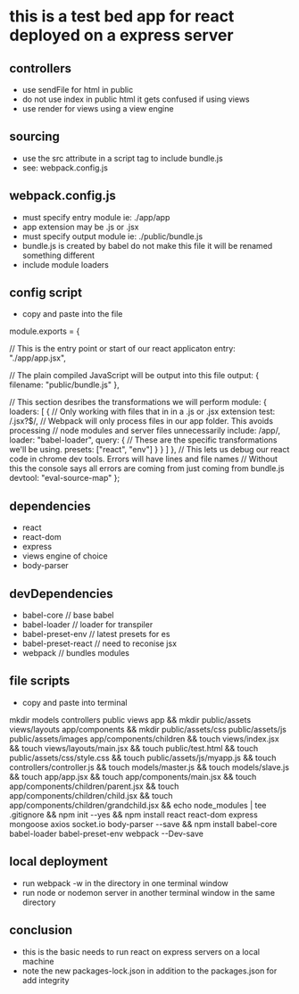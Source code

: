 # this is a test bed app for react deployed on a express server

## controllers
- use sendFile for html in public
- do not use index in public html it gets confused if using views
- use render for views using a view engine

## sourcing
- use the src attribute in a script tag to include bundle.js
- see: webpack.config.js

## webpack.config.js
- must specify entry module ie: ./app/app
- app extension may be .js or .jsx
- must specify output module ie: ./public/bundle.js
- bundle.js is created by babel do not make this file it will be renamed something different
- include module loaders
## config script
- copy and paste into the file

module.exports = {

  // This is the entry point or start of our react applicaton
  entry: "./app/app.jsx",

  // The plain compiled JavaScript will be output into this file
  output: {
    filename: "public/bundle.js"
  },

  // This section desribes the transformations we will perform
  module: {
    loaders: [
      {
        // Only working with files that in in a .js or .jsx extension
        test: /\.jsx?$/,
        // Webpack will only process files in our app folder. This avoids processing
        // node modules and server files unnecessarily
        include: /app/,
        loader: "babel-loader",
        query: {
          // These are the specific transformations we'll be using.
          presets: ["react", "env"]
        }
      }
    ]
  },
  // This lets us debug our react code in chrome dev tools. Errors will have lines and file names
  // Without this the console says all errors are coming from just coming from bundle.js
  devtool: "eval-source-map"
};


## dependencies
- react
- react-dom
- express
- views engine of choice
- body-parser

## devDependencies
- babel-core // base babel
- babel-loader // loader for transpiler
- babel-preset-env // latest presets for es
- babel-preset-react // need to reconise jsx
- webpack // bundles modules


## file scripts
- copy and paste into terminal

mkdir models controllers public views app &&
mkdir public/assets views/layouts app/components &&
mkdir public/assets/css public/assets/js public/assets/images app/components/children &&
touch views/index.jsx &&
touch views/layouts/main.jsx &&
touch public/test.html &&
touch public/assets/css/style.css &&
touch public/assets/js/myapp.js &&
touch controllers/controller.js &&
touch models/master.js &&
touch models/slave.js &&
touch app/app.jsx &&
touch app/components/main.jsx &&
touch app/components/children/parent.jsx &&
touch app/components/children/child.jsx &&
touch app/components/children/grandchild.jsx &&
echo node_modules | tee .gitignore &&
npm init --yes && npm install react react-dom express mongoose axios socket.io body-parser --save && npm install babel-core babel-loader babel-preset-env webpack --Dev-save

## local deployment
- run webpack -w in the directory in one terminal window
- run node or nodemon server in another terminal window in the same directory

## conclusion

- this is the basic needs to run react on express servers on a local machine
- note the new packages-lock.json in addition to the packages.json for add integrity

